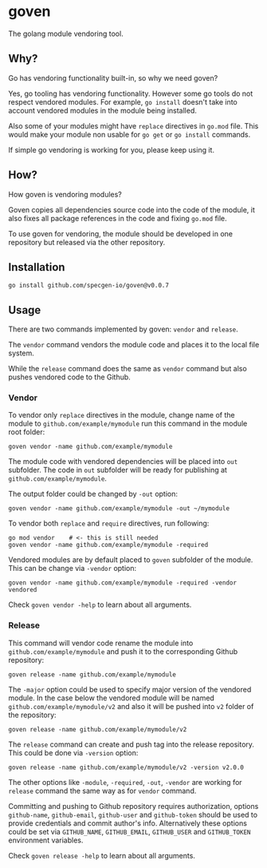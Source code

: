 # goven

The golang module vendoring tool.

## Why?

Go has vendoring functionality built-in, so why we need goven?

Yes, go tooling has vendoring functionality. However some go tools do not respect vendored modules. For example, `go install` doesn't take into account vendored modules in the module being installed.

Also some of your modules might have `replace` directives in `go.mod` file. This would make your module non usable for `go get` or `go install` commands.

If simple go vendoring is working for you, please keep using it.

## How?

How goven is vendoring modules?

Goven copies all dependencies source code into the code of the module, it also fixes all package references in the code and fixing `go.mod` file.

To use goven for vendoring, the module should be developed in one repository but released via the other repository.

## Installation
```
go install github.com/specgen-io/goven@v0.0.7
```

## Usage

There are two commands implemented by goven: `vendor` and `release`.

The `vendor` command vendors the module code and places it to the local file system.

While the `release` command does the same as `vendor` command but also pushes vendored code to the Github.

### Vendor

To vendor only `replace` directives in the module, change name of the module to `github.com/example/mymodule` run this command in the module root folder: 

```
goven vendor -name github.com/example/mymodule
```

The module code with vendored dependencies will be placed into `out` subfolder.
The code in `out` subfolder will be ready for publishing at `github.com/example/mymodule`.

The output folder could be changed by `-out` option:

```
goven vendor -name github.com/example/mymodule -out ~/mymodule
```

To vendor both `replace` and `require` directives, run following:

```
go mod vendor    # <- this is still needed
goven vendor -name github.com/example/mymodule -required
```

Vendored modules are by default placed to `goven` subfolder of the module.
This can be change via `-vendor` option:

```
goven vendor -name github.com/example/mymodule -required -vendor vendored
```

Check `goven vendor -help` to learn about all arguments.

### Release

This command will vendor code rename the module into `github.com/example/mymodule` and push it to the corresponding Github repository:

```
goven release -name github.com/example/mymodule
```

The `-major` option could be used to specify major version of the vendored module.
In the case below the vendored module will be named `github.com/example/mymodule/v2` and also it will be pushed into `v2` folder of the repository:

```
goven release -name github.com/example/mymodule/v2
```

The `release` command can create and push tag into the release repository.
This could be done via `-version` option:

```
goven release -name github.com/example/mymodule/v2 -version v2.0.0
```

The other options like `-module`, `-required`, `-out`, `-vendor` are working for `release` command the same way as for `vendor` command.

Committing and pushing to Github repository requires authorization, options `github-name`, `github-email`, `github-user` and `github-token` should be used to provide credentials and commit author's info.
Alternatively these options could be set via `GITHUB_NAME`, `GITHUB_EMAIL`, `GITHUB_USER` and `GITHUB_TOKEN` environment variables.

Check `goven release -help` to learn about all arguments.
